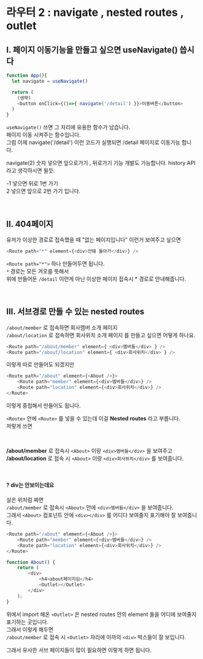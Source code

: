 # 라우터 2 : navigate , nested routes , outlet

## I. 페이지 이동기능을 만들고 싶으면 useNavigate() 씁시다

```js
function App(){
  let navigate = useNavigate()

  return (
    (생략)
    <button onClick={()=>{ navigate('/detail') }}>이동버튼</button>
  )
}
```

`useNavigate()` 쓰면 그 자리에 유용한 함수가 남습니다. <br>
페이지 이동 시켜주는 함수입니다. <br>
그럼 이제 navigate('/detail') 이런 코드가 실행되면 /detail 페이지로 이동가능 합니다. <br>

navigate(2) 숫자 넣으면 앞으로가기 , 뒤로가기 기능 개발도 가능합니다. history API 라고 생각하시면 될듯. <br>

-1 넣으면 뒤로 1번 가기 <br>
2 넣으면 앞으로 2번 가기 입니다.

<br>

## II. 404페이지

유저가 이상한 경로로 접속했을 때 "없는 페이지입니다" 이런거 보여주고 싶으면

```js
<Route path="*" element={<div>안돼 돌아가</div>} />
```

`<Route path="*">` 하나 만들어두면 됩니다. <br>
`*` 경로는 모든 겨오를 뜻해서 <br>
위에 만들어둔 `/detail` 이런게 아닌 이상한 페이지 접속시 \* 경로로 안내해줍니다.

<br>

## III. 서브경로 만들 수 있는 nested routes

`/about/member` 로 접속하면 회사멤버 소개 페이지 <br>
`/about/location` 로 접속하면 회사위치 소개 페이지 를 만들고 싶으면 어떻게 하나요.

```js
<Route path="/about/member" element={ <div>멤버들</div> } />
<Route path="/about/location" element={ <div>회사위치</div> } />
```

이렇게 따로 만들어도 되겠지만 <br>

```js
<Route path="/about" element={<About />}>
    <Route path="member" element={<div>멤버들</div>} />
    <Route path="location" element={<div>회사위치</div>} />
</Route>
```

이렇게 중첩해서 만들어도 됩니다. <br>

`<Route>` 안에 `<Route>` 를 넣을 수 있는데 이걸 **Nested routes** 라고 부릅니다. <br> 저렇게 쓰면

<br>

**/about/member** 로 접속시 `<About>` 이랑 `<div>멤버들</div>` 을 보여주고 <br>
**/about/location** 로 접속 시 `<About>` 이랑 `<div>회사위치</div>` 를 보여줍니다.

<br>

#### ? div는 안보이는데요

실은 위처럼 짜면 <br>
`/about/member` 로 접속시 `<About>` 안에 `<div>멤버들</div>` 을 보여줍니다. <br>
그래서 `<About>` 컴포넌트 안에 `<div></div>` 를 어디다 보여줄지 표기해야 잘 보여줍니다.

```js
<Route path="/about" element={<About />}>
    <Route path="member" element={<div>멤버들</div>} />
    <Route path="location" element={<div>회사위치</div>} />
</Route>
```

```js
function About() {
    return (
        <div>
            <h4>about페이지임</h4>
            <Outlet></Outlet>
        </div>
    );
}
```

위에서 import 해온 `<Outlet>` 은 nested routes 안의 element 들을 어디에 보여줄지 표기하는 곳입니다. <br>
그래서 이렇게 해두면 <br>
`/about/member` 로 접속 시 `<Outlet>` 자리에 아까의 `<div>` 박스들이 잘 보입니다. <br>

그래서 유사한 서브 페이지들이 많이 필요하면 이렇게 하면 됩니다. <br>
